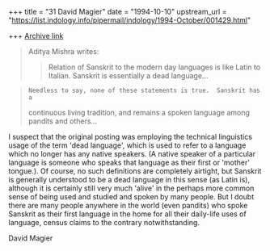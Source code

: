 +++
title = "31 David Magier"
date = "1994-10-10"
upstream_url = "https://list.indology.info/pipermail/indology/1994-October/001429.html"

+++
[Archive link](https://list.indology.info/pipermail/indology/1994-October/001429.html)

>   Aditya Mishra <z900672a at bcfreenet.seflin.lib.fl.us> writes:
> 
> > Relation of Sanskrit to the modern day languages is like Latin
> >to Italian. Sanskrit is essentially a dead language...

>     Needless to say, none of these statements is true.  Sanskrit has a
> continuous living tradition, and remains a spoken language among pandits and
> others...

I suspect that the original posting was employing the technical
linguistics usage of the term 'dead language', which is used to refer
to a language which no longer has any native speakers. (A native
speaker of a particular language is someone who speaks that language
as their first or 'mother' tongue.). Of course, no such definitions
are completely airtight, but Sanskrit is generally understood to be a
dead language in this sense (as Latin is), although it is certainly
still very much 'alive' in the perhaps more common sense of being used
and studied and spoken by many people. But I doubt there are many
people anywhere in the world (even pandits) who spoke Sanskrit as
their first language in the home for all their daily-life uses of
language, census claims to the contrary notwithstanding.

David Magier





